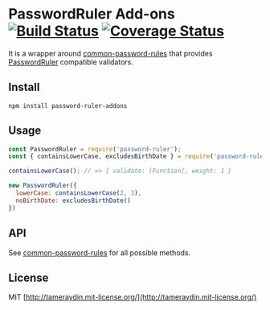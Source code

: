 # PasswordRuler Add-ons [![Build Status](http://img.shields.io/travis/tameraydin/password-ruler-addons/master.svg?style=flat-square)](https://travis-ci.org/tameraydin/password-ruler-addons) [![Coverage Status](https://img.shields.io/coveralls/tameraydin/password-ruler-addons/master.svg?style=flat-square)](https://coveralls.io/r/tameraydin/password-ruler-addons?branch=master)

It is a wrapper around [common-password-rules](https://github.com/tameraydin/common-password-rules) that provides [PasswordRuler](https://github.com/tameraydin/password-ruler) compatible validators.

## Install

```
npm install password-ruler-addons
```

## Usage

```js
const PasswordRuler = require('password-ruler');
const { containsLowerCase, excludesBirthDate } = require('password-ruler-addons');

containsLowerCase(); // => { validate: [Function], weight: 1 }

new PasswordRuler({
  lowerCase: containsLowerCase(2, 3),
  noBirthDate: excludesBirthDate()
})
```

## API

See [common-password-rules](https://github.com/tameraydin/common-password-rules#api) for all possible methods.

## License

MIT [http://tameraydin.mit-license.org/](http://tameraydin.mit-license.org/)